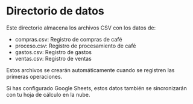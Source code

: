 # Directorio de datos

Este directorio almacena los archivos CSV con los datos de:
- compras.csv: Registro de compras de café
- proceso.csv: Registro de procesamiento de café
- gastos.csv: Registro de gastos
- ventas.csv: Registro de ventas

Estos archivos se crearán automáticamente cuando se registren las primeras operaciones.

Si has configurado Google Sheets, estos datos también se sincronizarán con tu hoja de cálculo en la nube.
